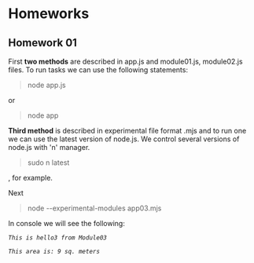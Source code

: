 # Homeworks #

## Homework 01 ##


First **two methods** are described in app.js and module01.js, module02.js files. To run tasks we can use the following statements:

> node app.js

or

> node app

**Third method** is described in experimental file format .mjs and to run one we can use the latest version of node.js. We control several versions of node.js with 'n' manager.

> sudo n latest

, for example.

Next
> node --experimental-modules app03.mjs

In console we will see the following:

_`This is hello3 from Module03`_

_`This area is: 9 sq. meters`_
